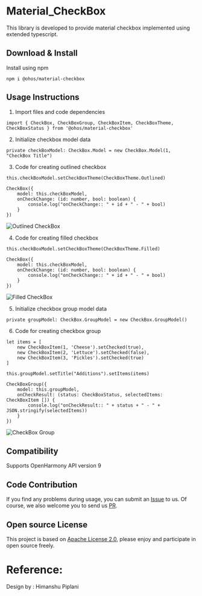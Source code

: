 # Material_CheckBox

This library is developed to provide material checkbox implemented using extended typescript.

## Download & Install

Install using npm

```npm i @ohos/material-checkbox```

## Usage Instructions

1. Import files and code dependencies

```ets
import { CheckBox, CheckBoxGroup, CheckBoxItem, CheckBoxTheme, CheckBoxStatus } from '@ohos/material-checkbox'
```

2. Initialize checkbox model data

```
private checkBoxModel: CheckBox.Model = new CheckBox.Model(1, "CheckBox Title")
```

3. Code for creating outlined checkbox

```
this.checkBoxModel.setCheckBoxTheme(CheckBoxTheme.Outlined)

CheckBox({
    model: this.checkBoxModel,
    onCheckChange: (id: number, bool: boolean) {
        console.log("onCheckChange:: " + id + " - " + bool)
    }
})
```

![Outlined CheckBox](screenshots/1.png)

4. Code for creating filled checkbox

```
this.checkBoxModel.setCheckBoxTheme(CheckBoxTheme.Filled)

CheckBox({
    model: this.checkBoxModel,
    onCheckChange: (id: number, bool: boolean) {
        console.log("onCheckChange:: " + id + " - " + bool)
    }
})
```

![Filled CheckBox](screenshots/2.png)

5. Initialize checkbox group model data

```
private groupModel: CheckBox.GroupModel = new CheckBox.GroupModel()
```

6. Code for creating checkbox group

```
let items = [
    new CheckBoxItem(1, 'Cheese').setChecked(true),
    new CheckBoxItem(2, 'Lettuce').setChecked(false), 
    new CheckBoxItem(3, 'Pickles').setChecked(true)
]

this.groupModel.setTitle("Additions").setItems(items)
    
CheckBoxGroup({
    model: this.groupModel,
    onCheckResult: (status: CheckBoxStatus, selectedItems: CheckBoxItem []) {
        console.log("onCheckResult:: " + status + " - " + JSON.stringify(selectedItems))
    }
})
```

![CheckBox Group](screenshots/3.png)

## Compatibility

Supports OpenHarmony API version 9

## Code Contribution

If you find any problems during usage, you can submit
an [Issue](https://github.com/Applib-OpenHarmony/MaterialCheckbox/issues) to us. Of course, we also welcome you to
send us [PR](https://github.com/Applib-OpenHarmony/MaterialCheckbox/pulls).

## Open source License

This project is based
on [Apache License 2.0](https://github.com/Applib-OpenHarmony/MaterialCheckbox/blob/main/LICENSE), please enjoy and
participate in open source freely.

# Reference:

Design by : Himanshu Piplani